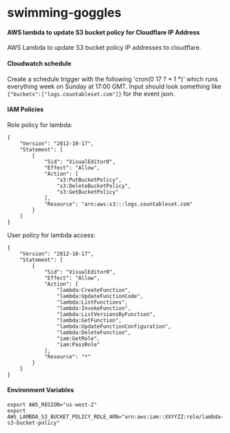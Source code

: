 # swimming-goggles 
#### AWS lambda to update S3 bucket policy for Cloudflare IP Address

AWS Lambda to update S3 bucket policy IP addresses to cloudflare.

#### Cloudwatch schedule

Create a schedule trigger with the following 'cron(0 17 ? * 1 *)' which runs everything week on Sunday at 17:00 GMT.
Input should look something like `{"buckets":["logs.countableset.com"]}` for the event json.

#### IAM Policies

Role policy for lambda:
```
{
    "Version": "2012-10-17",
    "Statement": [
        {
            "Sid": "VisualEditor0",
            "Effect": "Allow",
            "Action": [
                "s3:PutBucketPolicy",
                "s3:DeleteBucketPolicy",
                "s3:GetBucketPolicy"
            ],
            "Resource": "arn:aws:s3:::logs.countableset.com"
        }
    ]
}
```

User policy for lambda access:
```
{
    "Version": "2012-10-17",
    "Statement": [
        {
            "Sid": "VisualEditor0",
            "Effect": "Allow",
            "Action": [
                "lambda:CreateFunction",
                "lambda:UpdateFunctionCode",
                "lambda:ListFunctions",
                "lambda:InvokeFunction",
                "lambda:ListVersionsByFunction",
                "lambda:GetFunction",
                "lambda:UpdateFunctionConfiguration",
                "lambda:DeleteFunction",
                "iam:GetRole",
                "iam:PassRole"
            ],
            "Resource": "*"
        }
    ]
}
```

#### Environment Variables

```
export AWS_REGION="us-west-2"
export AWS_LAMBDA_S3_BUCKET_POLICY_ROLE_ARN="arn:aws:iam::XXYYZZ:role/lambda-s3-bucket-policy"
```